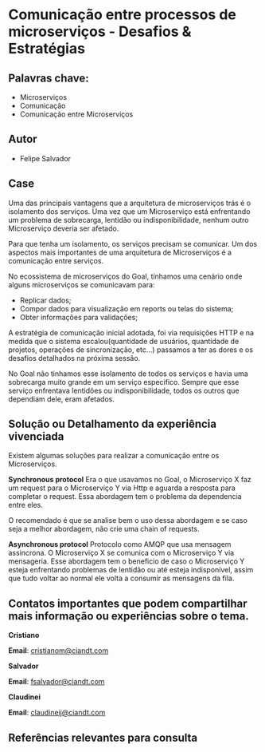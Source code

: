 # Comunicação entre processos de microserviços - Desafios & Estratégias

## Palavras chave:
* Microserviços
* Comunicação
* Comunicação entre Microserviços

## Autor
* Felipe Salvador

## Case

Uma das principais vantagens que a arquitetura de microserviços trás é o isolamento dos serviços. Uma vez que um Microserviço está enfrentando um problema de sobrecarga, lentidão ou indisponibilidade, nenhum outro Microserviço deveria ser afetado. 

Para que tenha um isolamento, os serviços precisam se comunicar. Um dos aspectos mais importantes de uma arquitetura de Microserviços é a comunicação entre serviços. 

No ecossistema de microserviços do Goal, tínhamos uma cenário onde  alguns microserviços se comunicavam para:  
* Replicar dados;
* Compor dados para visualização em reports ou telas do sistema;
* Obter informações para validações;

A estratégia de comunicação inicial adotada, foi via requisições HTTP e na medida que o sistema escalou(quantidade de usuários, quantidade de projetos, operações de sincronização, etc...) passamos a ter as dores e os desafios detalhados na próxima sessão.

No Goal não tinhamos esse isolamento de todos os serviços e havia uma sobrecarga muito grande em um serviço especifico. Sempre que esse serviço enfrentava lentidões ou indisponibilidade, todos os outros que dependiam dele, eram afetados.

## Solução ou Detalhamento da experiência vivenciada

Existem algumas soluções para realizar a comunicação entre os Microserviços.

**Synchronous protocol**
Era o que usavamos no Goal, o Microserviço X faz um request para o Microserviço Y via Http e aguarda a resposta para completar o request. Essa abordagem tem o problema da dependencia entre eles.

O recomendado é que se analise bem o uso dessa abordagem e se caso seja a melhor abordagem, não crie uma chain of requests.

**Asynchronous protocol**
Protocolo como AMQP que usa mensagem assincrona. O Microserviço X se comunica com o Microserviço Y via mensageria. Esse abordagem tem o beneficio de caso o Microserviço Y esteja enfrentando problemas de lentidão ou até esteja indisponível, assim que tudo voltar ao normal ele volta a consumir as mensagens da fila.

## Contatos importantes que podem compartilhar mais informação ou experiências sobre o tema.

**Cristiano**

**Email**: cristianom@ciandt.com

**Salvador**

**Email**: fsalvador@ciandt.com

**Claudinei**

**Email**: claudineij@ciandt.com

## Referências relevantes para consulta
